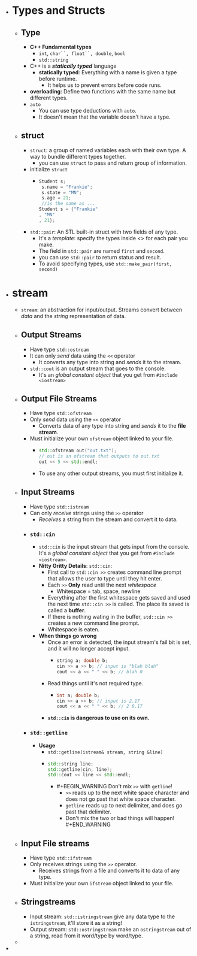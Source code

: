 - # Types and Structs
	- ## Type
		- **C++ Fundamental types**
			- `int`, `char``, float``, double`, `bool`
			- `std::string`
		- C++ is a _**statically typed**_ language
			- **statically typed**: Everything with a name is given a type before runtime.
				- It helps us to prevent errors before code runs.
		- **overloading**: Define two functions with the same name but different types.
		- `auto`
			- You can use type deductions with `auto`.
			- It doesn't mean that the variable doesn't have a type.
	- ## struct
		- `struct`: a group of named variables each with their own type. A way to bundle different types together.
			- you can use `struct` to pass and return group of information.
		- initialize `struct`
			- ```c++
			  Student s;
			   s.name = "Frankie";
			   s.state = "MN";
			   s.age = 21;
			   //is the same as ...
			  Student s = {"Frankie"
			  , "MN"
			  , 21};
			  ```
		- `std::pair`:  An STL built-in struct with two fields of any type.
			- It's a _template_: specify the types inside <> for each pair you make.
			- The field in `std::pair` are named `first` and `second`.
			- you can use `std::pair` to return status and result.
			- To avoid specifying types, use `std::make_pair(first, second)`
- # stream
	- `stream`: an abstraction for input/output. Streams convert between _data_ and the _string_ representation of data.
	- ## Output Streams
		- Have type `std::ostream`
		- It can only _send_ data using the `<<` operator
			- It converts any type into string and _sends_ it to the stream.
		- `std::cout` is an output stream that goes to the console.
			- It's an _global constant object_ that you get from `#include <iostream>`
	- ## Output File Streams
		- Have type `std::ofstream`
		- Only _send_ data using the `<<` operator
			- Converts data of any type into string and _sends_ it to the **file stream**.
		- Must initialize your own `ofstream` object linked to your file.
			- ```C++
			  std::ofstream out("out.txt");
			  // out is an ofstream that outputs to out.txt
			  out << 5 << std::endl;
			  ```
			- To use any other output streams, you must first initialize it.
	- ## Input Streams
		- Have type `std::istream`
		- Can only _receive_ strings using the `>>` operator
			- _Receives_ a string from the stream and convert it to data.
		- ### `std::cin`
			- `std::cin` is the input stream that gets input from the console. It's a _global constant object_ that you get from `#include <iostream>`.
			- **Nitty Gritty Details**: `std::cin`:
				- First call to `std::cin >>` creates command line prompt that allows the user to type until they hit enter.
				- Each `>>` **Only** read until the next _whitespace_
					- Whitespace = tab, space, newline
				- Everything after the first whitespace gets saved and used the next time `std::cin >>` is called. The place its saved is called a **buffer**.
				- If there is nothing wating in the buffer, `std::cin >>` creates a new command line prompt.
				- Whitespace is eaten.
			- **When things go wrong**
				- Once an error is detected, the input stream's fail bit is set, and it will no longer accept input.
					- ```c++
					  string a; double b;
					  cin >> a >> b; // input is "blah blah"
					  cout << a << " " << b; // blah 0
					  ```
				- Read things until it's not required type.
					- ```C++
					  int a; double b;
					  cin >> a >> b; // input is 2.17
					  cout << a << " " << b; // 2 0.17
					  ```
				- **`std::cin` is dangerous to use on its own.**
		- ### `std::getline`
			- **Usage**
				- `std::getline(istream& stream, string &line)`
				- ```C++
				  std::string line;
				  std::getline(cin, line);
				  std::cout << line << std::endl;
				  ```
					- #+BEGIN_WARNING
					  Don't mix `>>` with `getline`!
					  - `>>` reads up to the next white space character and does not go past that white space character.
					  - `getline` reads up to next delimiter, and does go past that delimiter.
					  - Don't mix the two or bad things will happen!
					  #+END_WARNING
	- ## Input File streams
		- Have type `std::ifstream`
		- Only receives strings using the `>>` operator.
			- Receives strings from a file and converts it to data of any type.
		- Must initialize your own `ifstream` object linked to your file.
	- ## Stringstreams
		- Input stream: `std::istringstream` give any data type to the `istringstream`, it'll store it as a string!
		- Output stream: `std::ostringstream` make an `ostringstream` out of a string, read from it word/type by word/type.
	-
-